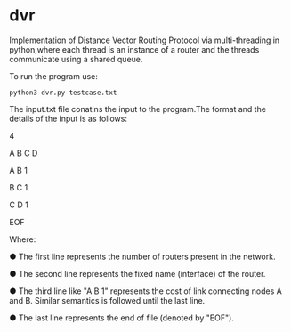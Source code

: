 # dvr
Implementation of Distance Vector Routing Protocol via multi-threading in python,where each thread is an instance of a router and the threads communicate using a shared queue.

To run the program use:

`python3 dvr.py testcase.txt`

The input.txt file conatins the input to the program.The format and the details of the input is as follows:

4

A B C D

A B 1

B C 1

C D 1

EOF

Where:

● The first line represents the number of routers present in the network.

● The second line represents the fixed name (interface) of the router.

● The third line like "A B 1" represents the cost of link connecting nodes A and B. Similar semantics is followed until the last line.

● The last line represents the end of file (denoted by "EOF").
